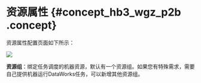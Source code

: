 # 资源属性 {#concept_hb3_wgz_p2b .concept}

资源属性配置页面如下所示：

![](http://static-aliyun-doc.oss-cn-hangzhou.aliyuncs.com/assets/img/16304/15415688777931_zh-CN.png)

**资源组**：绑定任务调度的机器资源，默认有一个资源组。如果您有特殊需求，需要自己提供机器运行DataWorks任务，可以新增其他资源组。

